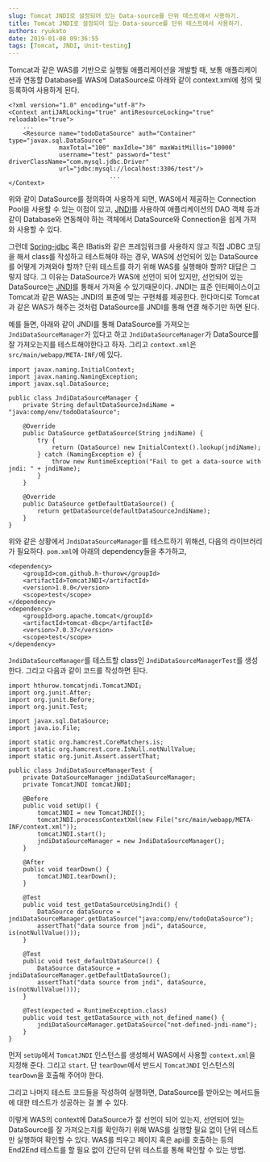 ```yaml
---
slug: Tomcat JNDI로 설정되어 있는 Data-source를 단위 테스트에서 사용하기.
title: Tomcat JNDI로 설정되어 있는 Data-source를 단위 테스트에서 사용하기.
authors: ryukato
date: 2019-01-08 09:36:55
tags: [Tomcat, JNDI, Unit-testing]
---
```


<!-- truncate -->

Tomcat과 같은 WAS를 기반으로 실행될 애플리케이션을 개발할 때, 보통 애플리케이션과 연동할 Database를 WAS에 DataSource로 아래와 같이 context.xml에 정의 및 등록하여 사용하게 된다.

```
<?xml version="1.0" encoding="utf-8"?>
<Context antiJARLocking="true" antiResourceLocking="true" reloadable="true">
    ...
    <Resource name="todoDataSource" auth="Container" type="javax.sql.DataSource"
              maxTotal="100" maxIdle="30" maxWaitMillis="10000"
              username="test" password="test" driverClassName="com.mysql.jdbc.Driver"
              url="jdbc:mysql://localhost:3306/test"/>
							...
</Context>
```

위와 같이 DataSource를 정의하여 사용하게 되면, WAS에서 제공하는 Connection Pool을 사용할 수 있는 이점이 있고, [JNDI](https://docs.oracle.com/javase/8/docs/technotes/guides/jndi/index.html)를 사용하여 애플리케이션의 DAO 객체 등과 같이 Database와 연동해야 하는 객체에서 DataSource와 Connection을 쉽게 가져와 사용할 수 있다.

그런데 [Spring-jdbc](https://spring.io/projects/spring-data-jdbc) 혹은 IBatis와 같은 프레임워크를 사용하지 않고 직접 JDBC 코딩을 해서 class를 작성하고 테스트해야 하는 경우, WAS에 선언되어 있는 DataSource를 어떻게 가져와야 할까? 단위 테스트를 하기 위해 WAS를 실행해야 할까?
대답은 그렇지 않다. 그 이유는 DataSource가 WAS에 선언이 되어 있지만, 선언되어 있는 DataSource는 [JNDI](https://docs.oracle.com/javase/8/docs/technotes/guides/jndi/index.html)를 통해서 가져올 수 있기때문이다. JNDI는 표준 인터페이스이고 Tomcat과 같은 WAS는 JNDI의 표준에 맞는 구현체를 제공한다. 한다마디로 Tomcat과 같은 WAS가 해주는 것처럼 DataSource를 JNDI를 통해 연결 해주기만 하면 된다.

예를 들면, 아래와 같이 JNDI를 통해 DataSource를 가져오는 `JndiDataSourceManager`가 있다고 하고 `JndiDataSourceManager`가 DataSource를 잘 가져오는지를 테스트해야한다고 하자. 그리고 `context.xml`은 `src/main/webapp/META-INF/`에 있다.

```
import javax.naming.InitialContext;
import javax.naming.NamingException;
import javax.sql.DataSource;

public class JndiDataSourceManager {
    private String defaultDataSourceJndiName = "java:comp/env/todoDataSource";

    @Override
    public DataSource getDataSource(String jndiName) {
        try {
            return (DataSource) new InitialContext().lookup(jndiName);
        } catch (NamingException e) {
            throw new RuntimeException("Fail to get a data-source with jndi: " + jndiName);
        }
    }

    @Override
    public DataSource getDefaultDataSource() {
        return getDataSource(defaultDataSourceJndiName);
    }
}
```

위와 같은 상황에서 `JndiDataSourceManager`를 테스트하기 위해선, 다음의 라이브러리가 필요하다. `pom.xml`에 아래의 dependency들을 추가하고,

```
<dependency>
    <groupId>com.github.h-thurow</groupId>
    <artifactId>TomcatJNDI</artifactId>
    <version>1.0.0</version>
    <scope>test</scope>
</dependency>
<dependency>
    <groupId>org.apache.tomcat</groupId>
    <artifactId>tomcat-dbcp</artifactId>
    <version>7.0.37</version>
    <scope>test</scope>
</dependency>
```

`JndiDataSourceManager`를 테스트할 class인 `JndiDataSourceManagerTest`를 생성한다. 그리고 다음과 같이 코드를 작성하면 된다.

```
import hthurow.tomcatjndi.TomcatJNDI;
import org.junit.After;
import org.junit.Before;
import org.junit.Test;

import javax.sql.DataSource;
import java.io.File;

import static org.hamcrest.CoreMatchers.is;
import static org.hamcrest.core.IsNull.notNullValue;
import static org.junit.Assert.assertThat;

public class JndiDataSourceManagerTest {
    private DataSourceManager jndiDataSourceManager;
    private TomcatJNDI tomcatJNDI;

    @Before
    public void setUp() {
        tomcatJNDI = new TomcatJNDI();
        tomcatJNDI.processContextXml(new File("src/main/webapp/META-INF/context.xml"));
        tomcatJNDI.start();
        jndiDataSourceManager = new JndiDataSourceManager();
    }

    @After
    public void tearDown() {
        tomcatJNDI.tearDown();
    }

    @Test
    public void test_getDataSourceUsingJndi() {
        DataSource dataSource = jndiDataSourceManager.getDataSource("java:comp/env/todoDataSource");
        assertThat("data source from jndi", dataSource, is(notNullValue()));
    }

    @Test
    public void test_defaultDataSource() {
        DataSource dataSource = jndiDataSourceManager.getDefaultDataSource();
        assertThat("data source from jndi", dataSource, is(notNullValue()));
    }

    @Test(expected = RuntimeException.class)
    public void test_getDataSource_with_not_defined_name() {
        jndiDataSourceManager.getDataSource("not-defined-jndi-name");
    }
}
```

먼저 `setUp`에서 `TomcatJNDI` 인스턴스를 생성해서 WAS에서 사용할 `context.xml`을 지정해 준다. 그리고 `start`. 단 `tearDown`에서 반드시 `TomcatJNDI` 인스턴스의 `tearDown`을 호출해 주어야 한다.

그리고 나머지 테스트 코드들을 작성하여 실행하면, DataSource를 받아오는 메서드들에 대한 테스트가 성공하는 걸 볼 수 있다.

이렇게 WAS의 context에 DataSource가 잘 선언이 되어 있는지, 선언되어 있는 DataSource를 잘 가져오는지를 확인하기 위해 WAS를 실행할 필요 없이 단위 테스트만 실행하여 확인할 수 있다. WAS를 띄우고 페이지 혹은 api를 호출하는 등의 End2End 테스트를 할 필요 없이 간단히 단위 테스트를 통해 확인할 수 있는 방법.
